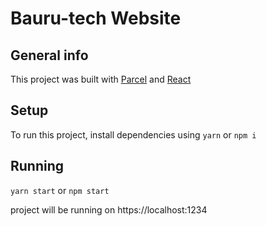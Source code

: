 # Bauru-tech Website

## General info

This project was built with [Parcel](https://parceljs.org/) and [React](https://reactjs.org/)

## Setup

To run this project, install dependencies using `yarn` or `npm i`

## Running

`yarn start` or `npm start`

project will be running on https://localhost:1234
